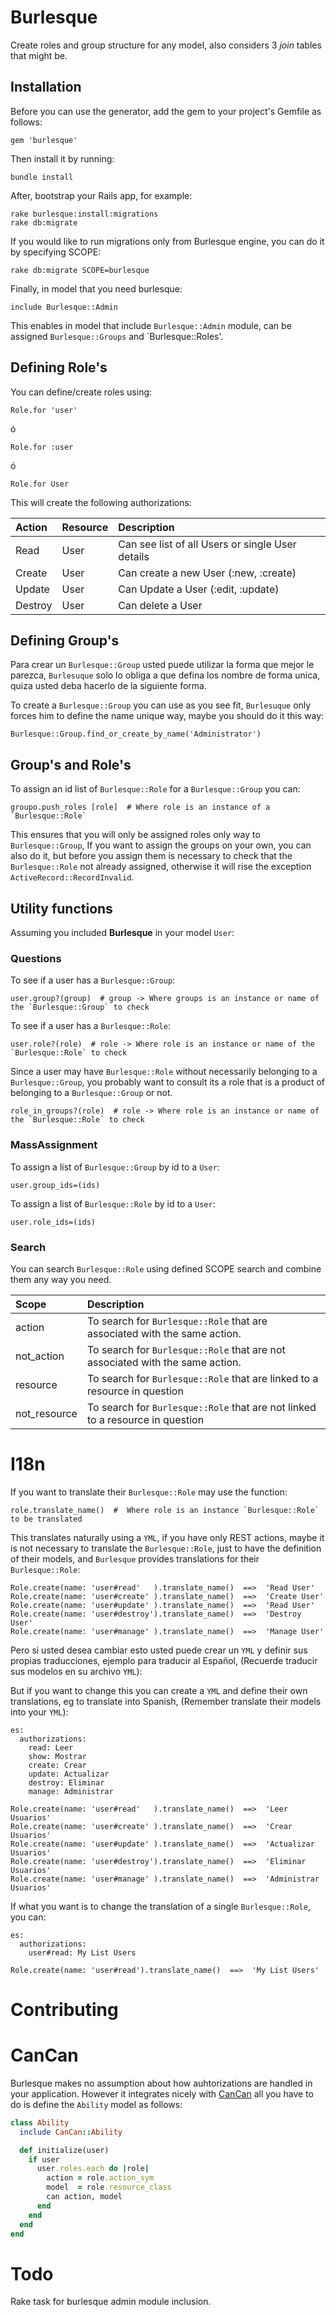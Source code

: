 # Burlesque

Create roles and group structure for any model, also considers 3 _join_ tables that might be.


## Installation


Before you can use the generator, add the gem to your project's Gemfile as follows:

```
gem 'burlesque'
```

Then install it by running:

```
bundle install
```

After, bootstrap your Rails app, for example:

```
rake burlesque:install:migrations
rake db:migrate
```

If you would like to run migrations only from Burlesque engine, you can do it by specifying SCOPE:

```
rake db:migrate SCOPE=burlesque
```

Finally, in model that you need burlesque:

```
include Burlesque::Admin
```

This enables in model that include `Burlesque::Admin` module, can be assigned `Burlesque::Groups` and `Burlesque::Roles'.

## Defining Role's

You can define/create roles using:

```
Role.for 'user'
```

ó

```
Role.for :user
```

ó

```
Role.for User
```

This will create the following authorizations:

Action  | Resource | Description
:-------|:---------|:-----------
Read    | User     | Can see list of all Users or single User details
Create  | User     | Can create a new User (:new, :create)
Update  | User     | Can Update a User (:edit, :update)
Destroy | User     | Can delete a User


## Defining Group's

Para crear un `Burlesque::Group` usted puede utilizar la forma que mejor le parezca, `Burlesuque` solo lo obliga a que defina los nombre de forma unica, quiza usted deba hacerlo de la siguiente forma.

To create a `Burlesque::Group` you can use as you see fit, `Burlesuque` only forces him to define the name unique way, maybe you should do it this way:

```
Burlesque::Group.find_or_create_by_name('Administrator')
```

## Group's and Role's

To assign an id list of `Burlesque::Role` for a `Burlesque::Group` you can:

```
groupo.push_roles [role]  # Where role is an instance of a `Burlesque::Role`
```

This ensures that you will only be assigned roles only way to `Burlesque::Group`, If you want to assign the groups on your own, you can also do it, but before you assign them is necessary to check that the `Burlesque::Role` not already assigned, otherwise it will rise the exception `ActiveRecord::RecordInvalid`.


## Utility functions

Assuming you included **Burlesque** in your model `User`:

### Questions

To see if a user has a `Burlesque::Group`:

```
user.group?(group)  # group -> Where groups is an instance or name of the `Burlesque::Group` to check
```

To see if a user has a `Burlesque::Role`:

```
user.role?(role)  # role -> Where role is an instance or name of the `Burlesque::Role` to check
```

Since a user may have `Burlesque::Role` without necessarily belonging to a `Burlesque::Group`, you probably want to consult its a role that is a product of belonging to a `Burlesque::Group` or not.

```
role_in_groups?(role)  # role -> Where role is an instance or name of the `Burlesque::Role` to check
```

### MassAssignment

To assign a list of `Burlesque::Group` by id to a `User`:

```
user.group_ids=(ids)
```

To assign a list of `Burlesque::Role` by id to a `User`:

```
user.role_ids=(ids)
```


### Search

You can search `Burlesque::Role` using defined SCOPE search and combine them any way you need.

Scope         | Description
:-------------|:-----------
action        | To search for `Burlesque::Role` that are associated with the same action.
not_action    | To search for `Burlesque::Role` that are not associated with the same action.
resource      | To search for `Burlesque::Role` that are linked to a resource in question
not_resource  | To search for `Burlesque::Role` that are not linked to a resource in question

# I18n

If you want to translate their `Burlesque::Role` may use the function:

```
role.translate_name()  #  Where role is an instance `Burlesque::Role` to be translated
```

This translates naturally using a `YML`, if you have only REST actions, maybe it is not necessary to translate the `Burlesque::Role`, just to have the definition of their models, and `Burlesque` provides translations for their `Burlesque::Role`:


```
Role.create(name: 'user#read'   ).translate_name()  ==>  'Read User'
Role.create(name: 'user#create' ).translate_name()  ==>  'Create User'
Role.create(name: 'user#update' ).translate_name()  ==>  'Read User'
Role.create(name: 'user#destroy').translate_name()  ==>  'Destroy User'
Role.create(name: 'user#manage' ).translate_name()  ==>  'Manage User'
```

Pero si usted desea cambiar esto usted puede crear un `YML` y definir sus propias traducciones, ejemplo para traducir al Español, (Recuerde traducir sus modelos en su archivo `YML`):

But if you want to change this you can create a `YML` and define their own translations, eg to translate into Spanish, (Remember translate their models into your `YML`):

```
es:
  authorizations:
    read: Leer
    show: Mostrar
    create: Crear
    update: Actualizar
    destroy: Eliminar
    manage: Administrar
```

```
Role.create(name: 'user#read'   ).translate_name()  ==>  'Leer Usuarios'
Role.create(name: 'user#create' ).translate_name()  ==>  'Crear Usuarios'
Role.create(name: 'user#update' ).translate_name()  ==>  'Actualizar Usuarios'
Role.create(name: 'user#destroy').translate_name()  ==>  'Eliminar Usuarios'
Role.create(name: 'user#manage' ).translate_name()  ==>  'Administrar Usuarios'
```

If what you want is to change the translation of a single `Burlesque::Role`, you can:

```
es:
  authorizations:
    user#read: My List Users
```

```
Role.create(name: 'user#read').translate_name()  ==>  'My List Users'
```

# Contributing


# CanCan

Burlesque makes no assumption about how auhtorizations are handled in your application. However it integrates nicely with [CanCan][cancan] all you have to do is define the `Ability` model as follows:

```ruby
class Ability
  include CanCan::Ability

  def initialize(user)
    if user
      user.roles.each do |role|
        action = role.action_sym
        model  = role.resource_class
        can action, model
      end
    end
  end
end
```

  [cancan]: https://github.com/ryanb/cancan


# Todo

Rake task for burlesque admin module inclusion.
